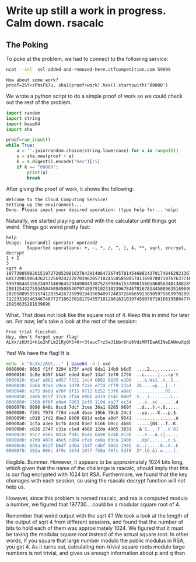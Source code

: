 Write up still a work in progress. Calm down. 
rsacalc
======
## The Poking
To poke at the problem, we had to connect to the following service:
```bash
ncat --ssl  ssl-added-and-removed-here.ctfcompetition.com 59999
```
```
How about some work?
proof=2SY+zPhsFk7u, sha1(proof+work).hex().startswith('00000')
```
We wrote a python script to do a simple proof of work so we could check out the rest of the problem.
```python
import random
import string
import base64
import sha

proof=raw_input()
while True:
    a = ''.join(random.choice(string.lowercase) for x in range(8))
    s = sha.new(proof + a)
    k = s.digest().encode("hex")[:5]
    if k == "00000":
        print(a)
        break
```
After giving the proof of work, it shows the following: 
```
Welcome to the Cloud Computing Service!
Setting up the environment...
Done. Please input your desired operation: (type help for... help)
```
Naturally, we started playing around with the calculator until things got weird.  Things got weird pretty fast: 
```
help
Usage: [operand1] operator operand2
        Supported operations: +, -, *, /, ^, |, &, **, sqrt, encrypt, decrypt
1 + 2 
3
sqrt 4 
1977300598201519727205208163784291406472674578145468824270174846292136759163427272849544406935918838
6017290190642621325692422287039620571824558585805741369878071976763771688937511032215931942402270224
5997864451562349754696452944980493875259959415370901560186056348138828970612254073760745556920812930
2901154327595450460945085407974897910231023967846781678144508963516969897640526212665113297264271953
2820508953515741283541673599919435694097248372666659238905975603970289313901095062721633355882106300
7222331634634674677271062701817943571012861631019745907071016619580477074612782592098300022381287695
26950635281839696
```
What. That does not look like the square root of 4.  Keep this in mind for later on. For now, let's take a look at the rest of the session:
```
Free trial finished.
Hey, don't forget your flag!
ALXx/zKUt1+k1o2hFLm21RyOY5+0r+3taucTrz5wJ1bbr6hi6VdzMRTEaAKINeEAWmuXq8DOPXDyLud9z/khtOL13o2nD48VlxKyUlP2qKYk6wFfN8Z/pOi7oxnRTAAPEwiPb+CkeGMu9hGUqifsNACWZIyMzX3PPO42oZIFlp/zAXlw/4TOqEuuGbtwyyTBwBgf0gvjiAmJHey+qd+VQRz6o+68e04kA+exZrDMS4vGJidHwx7B7UZgEtpIBTgxhcLlZQgW+UGFSmqYgqvhO+fQSHBG5ci0z6bOimPKJAZtmgEvtt+tChNPxL9Y0RlFWCoIbE+cJn0Qd/Wa+Pxd+Q==
```
Yes! We have the flag! It is
```bash
echo -n "ALXx/zKUt..." | base64 -d | xxd
0000000: 00b5 f1ff 3294 b75f a4d6 8da1 14b9 b6d5  ....2.._........
0000010: 1c8e 639f b4af eded 6ae7 13af 3e70 2756  ..c.....j...>p'V
0000020: dbaf a862 e957 7331 14c4 6802 8835 e100  ...b.Ws1..h..5..
0000030: 5a6b 97ab c0ce 3d70 f22e e77d cff9 21b4  Zk....=p...}..!.
0000040: e2f5 de8d a70f 8f15 9712 b252 53f6 a8a6  ...........RS...
0000050: 24eb 015f 37c6 7fa4 e8bb a319 d14c 000f  $.._7........L..
0000060: 1308 8f6f e0a4 7863 2ef6 1194 aa27 ec34  ...o..xc.....'.4
0000070: 0096 648c 8ccd 7dcf 3cee 36a1 9205 969f  ..d...}.<.6.....
0000080: f301 7970 ff84 cea8 4bae 19bb 70cb 24c1  ..yp....K...p.$.
0000090: c018 1fd2 0be3 8809 891d ecbe a9df 9541  ...............A
00000a0: 1cfa a3ee bc7b 4e24 03e7 b166 b0cc 4b8b  .....{N$...f..K.
00000b0: c626 2747 c31e c1ed 4660 12da 4805 3831  .&'G....F`..H.81
00000c0: 85c2 e565 0816 f941 854a 6a98 82ab e13b  ...e...A.Jj....;
00000d0: e7d0 4870 46e5 c8b4 cfa6 ce8a 63ca 2406  ..HpF.......c.$.
00000e0: 6d9a 012f b6df ad0a 134f c4bf 58d1 1945  m../.....O..X..E
00000f0: 582a 086c 4f9c 267d 1077 f59a f8fc 5df9  X*.lO.&}.w....].
```
illegible. Bummer. However, it appears to be approximately 1024 bits long, which given that the name of the challenge is rsacalc, should imply that this is our flag encrypted with 1024 bit RSA.  Furthermore, we found that the key chanages with each session, so using the rsacalc decrypt function will not help us. 

However, since this problem is named rsacalc, and rsa is computed modulo a number, we figured that 197730... could be a modular square root of 4. 

Remember that weird output with the sqrt 4? We took a look at the length of the output of sqrt 4 from different sessions, and found that the number of bits to hold each of them was approximately 1024. We figured that it must be taking the modular square root instead of the actual square root. In other words, if you square that large number modulo the public modulus in RSA, you get 4. As it turns out, calculating non-trivial square roots modulo large numbers is not trivial, and gives us enough information about p and q than 

